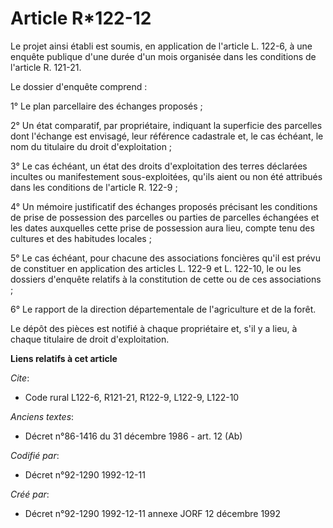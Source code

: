 # Article R*122-12

Le projet ainsi établi est soumis, en application de l'article L. 122-6, à une enquête publique d'une durée d'un mois
organisée dans les conditions de l'article R. 121-21.

Le dossier d'enquête comprend :

1° Le plan parcellaire des échanges proposés ;

2° Un état comparatif, par propriétaire, indiquant la superficie des parcelles dont l'échange est envisagé, leur référence
cadastrale et, le cas échéant, le nom du titulaire du droit d'exploitation ;

3° Le cas échéant, un état des droits d'exploitation des terres déclarées incultes ou manifestement sous-exploitées, qu'ils
aient ou non été attribués dans les conditions de l'article R. 122-9 ;

4° Un mémoire justificatif des échanges proposés précisant les conditions de prise de possession des parcelles ou parties de
parcelles échangées et les dates auxquelles cette prise de possession aura lieu, compte tenu des cultures et des habitudes
locales ;

5° Le cas échéant, pour chacune des associations foncières qu'il est prévu de constituer en application des articles L. 122-9
et L. 122-10, le ou les dossiers d'enquête relatifs à la constitution de cette ou de ces associations ;

6° Le rapport de la direction départementale de l'agriculture et de la forêt.

Le dépôt des pièces est notifié à chaque propriétaire et, s'il y a lieu, à chaque titulaire de droit d'exploitation.

**Liens relatifs à cet article**

_Cite_:

  - Code rural L122-6, R121-21, R122-9, L122-9, L122-10

_Anciens textes_:

  - Décret n°86-1416 du 31 décembre 1986 - art. 12 (Ab)

_Codifié par_:

  - Décret n°92-1290 1992-12-11

_Créé par_:

  - Décret n°92-1290 1992-12-11 annexe JORF 12 décembre 1992
